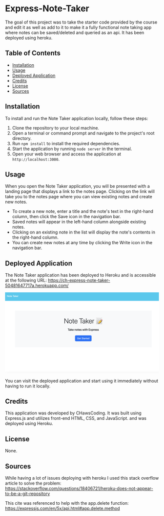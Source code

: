 # Express-Note-Taker

The goal of this project was to take the starter code provided by the course and edit it as well as add to it to make it a fully functional note taking app where notes can be saved/deleted and queried as an api. It has been deployed using heroku. 

## Table of Contents

- [Installation](#installation)
- [Usage](#usage)
- [Deployed Application](#deployed-application)
- [Credits](#credits)
- [License](#license)
- [Sources](#sources)

## Installation

To install and run the Note Taker application locally, follow these steps:

1. Clone the repository to your local machine.
2. Open a terminal or command prompt and navigate to the project's root directory.
3. Run `npm install` to install the required dependencies.
4. Start the application by running `node server` in the terminal.
5. Open your web browser and access the application at `http://localhost:3000`.

## Usage

When you open the Note Taker application, you will be presented with a landing page that displays a link to the notes page. Clicking on the link will take you to the notes page where you can view existing notes and create new notes.

- To create a new note, enter a title and the note's text in the right-hand column, then click the Save icon in the navigation bar.
- Saved notes will appear in the left-hand column alongside existing notes.
- Clicking on an existing note in the list will display the note's contents in the right-hand column.
- You can create new notes at any time by clicking the Write icon in the navigation bar.

## Deployed Application

The Note Taker application has been deployed to Heroku and is accessible at the following URL:
https://ch-express-note-taker-50481647717a.herokuapp.com/

![Screenshot](/develop/public/assets/Screen%20Shot%202023-07-05%20at%204.00.11%20PM.png)

You can visit the deployed application and start using it immediately without having to run it locally.

## Credits

This application was developed by CHawsCoding. It was built using Express.js and utilizes front-end HTML, CSS, and JavaScript. and was deployed using Heroku.

## License

None.

## Sources

While having a lot of issues deploying with heroku I used this stack overflow article to solve the problem: https://stackoverflow.com/questions/18406721/heroku-does-not-appear-to-be-a-git-repository

This cite was referenced to help with the app.delete function: https://expressjs.com/en/5x/api.html#app.delete.method